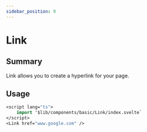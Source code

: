 ```yaml
---
sidebar_position: 9
---
```

# Link

## Summary
Link allows you to create a hyperlink for your page.


## Usage
```sv title="MyPage/+page.svelte"
<script lang="ts">
    import '$lib/components/basic/Link/index.svelte`
</script>
<Link href="www.google.com" />
```